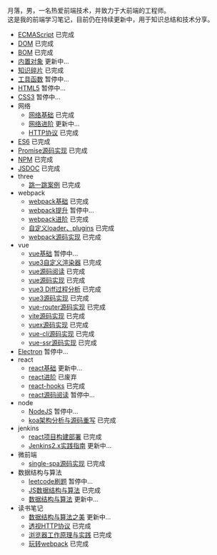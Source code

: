 月落，男，一名热爱前端技术，并致力于大前端的工程师。 <br />
这是我的前端学习笔记，目前仍在持续更新中，用于知识总结和技术分享。

* [ECMAScript](https://gogs.yueluo.club/yueluo/notes/src/master/ecmascript) 已完成
* [DOM](https://gogs.yueluo.club/yueluo/notes/src/master/dom) 已完成
* [BOM](https://gogs.yueluo.club/yueluo/notes/src/master/bom) 已完成
* [内置对象](https://gogs.yueluo.club/yueluo/notes/src/master/Built_in_objects) 更新中...
* [知识碎片](https://gogs.yueluo.club/yueluo/notes/src/master/fragment) 已完成
* [工具函数](https://gogs.yueluo.club/yueluo/notes/src/master/utils) 暂停中...
* [HTML5](https://gogs.yueluo.club/yueluo/notes/src/master/html5) 暂停中...
* [CSS3](https://gogs.yueluo.club/yueluo/notes/src/master/css3) 暂停中...
* 网络
  + [网络基础](https://gogs.yueluo.club/yueluo/notes/src/master/network/base) 已完成
  + [网络进阶](https://gogs.yueluo.club/yueluo/notes/src/master/network/plus) 更新中...
  + [HTTP协议](https://www.yuque.com/yyne87/mw1l9v) 已完成
* [ES6](https://gogs.yueluo.club/yueluo/notes/src/master/es6) 已完成
* [Promise源码实现](https://gogs.yueluo.club/yueluo/notes/src/master/promise) 已完成
* [NPM](https://gogs.yueluo.club/yueluo/notes/src/master/npm) 已完成
* [JSDOC](https://gogs.yueluo.club/yueluo/notes/src/master/doc) 已完成
* three
  + [跳一跳案例](https://gogs.yueluo.club/yueluo/notes/src/master/three.js/jump) 已完成
* webpack
  + [webpack基础](https://gogs.yueluo.club/yueluo/notes/src/master/webpack/webpack) 已完成
  + [webpack提升](https://gogs.yueluo.club/yueluo/notes/src/master/webpack/webpack_plus) 暂停中...
  + [webpack进阶](https://gogs.yueluo.club/yueluo/notes/src/master/webpack/webpack_tencent) 已完成
  + [自定义loader、plugins](https://gogs.yueluo.club/yueluo/notes/src/master/webpack/webpack_write) 已完成
  + [webpack源码实现](https://gogs.yueluo.club/yueluo/notes/src/master/webpack/webpack_write) 已完成
* vue
  + [vue基础](https://gogs.yueluo.club/yueluo/notes/src/master/vue/vue_base) 暂停中...
  + [vue3自定义渲染器](https://gogs.yueluo.club/yueluo/notes/src/master/vue/vue3_renderer) 已完成
  + [vue源码阅读](https://gogs.yueluo.club/yueluo/notes/src/master/vue/vue_source) 已完成
  + [vue源码实现](https://gogs.yueluo.club/yueluo/notes/src/master/vue/vue_source_design) 已完成
  + [vue3 Diff过程分析](https://gogs.yueluo.club/yueluo/notes/src/master/vue/vue3_diff) 已完成
  + [vue3源码实现](https://gogs.yueluo.club/yueluo/notes/src/master/vue/vue3_source) 已完成
  + [vue-router源码实现](https://gogs.yueluo.club/yueluo/notes/src/master/vue/vue_router) 已完成
  + [vite源码实现](https://gogs.yueluo.club/yueluo/notes/src/master/vue/vue_vite) 已完成
  + [vuex源码实现](https://gogs.yueluo.club/yueluo/notes/src/master/vue/vuex) 已完成
  + [vue-cli源码实现](https://gogs.yueluo.club/yueluo/notes/src/master/vue/vue_cli) 已完成
  + [vue-ssr源码实现](https://gogs.yueluo.club/yueluo/notes/src/master/vue/vue_ssr) 已完成
* [Electron](https://gogs.yueluo.club/yueluo/notes/src/master/electron) 暂停中...
* react
  + [react基础](https://gogs.yueluo.club/yueluo/notes/src/master/react/react_base) 更新中...
  + [react进阶](https://gogs.yueluo.club/yueluo/notes/src/master/react/react_plus) 已废弃
  + [react-hooks](https://gogs.yueluo.club/yueluo/notes/src/master/react/react_hooks) 已完成
  + [react源码阅读](https://gogs.yueluo.club/yueluo/notes/src/master/react/react_source) 暂停中...
* node
  + [NodeJS](https://gogs.yueluo.club/yueluo/notes/src/master/node) 暂停中...
  + [koa架构分析与源码重写](https://gogs.yueluo.club/yueluo/notes/src/master/koa) 已完成
* jenkins
  + [react项目构建部署](https://gogs.yueluo.club/yueluo/notes/src/master/jenkins/practice) 已完成
  + [Jenkins2.x实践指南](https://gogs.yueluo.club/yueluo/notes/src/master/jenkins/jenkins2.x) 更新中...
* 微前端
  + [single-spa源码实现](https://gogs.yueluo.club/yueluo/notes/src/master/micro_frontends) 已完成
* 数据结构与算法
  + [leetcode刷题](https://gogs.yueluo.club/yueluo/notes/src/master/leetcode) 暂停中...
  + [JS数据结构与算法](https://gogs.yueluo.club/yueluo/notes/src/master/algorithm) 已完成
  + [数据结构与算法](https://gogs.yueluo.club/yueluo/notes/src/master/algorithm_google) 更新中...
* 读书笔记
  + [数据结构与算法之美](https://www.yuque.com/yyne87/lcqfte) 更新中...
  + [透视HTTP协议](https://www.yuque.com/yyne87/mw1l9v) 已完成
  + [浏览器工作原理与实践](https://www.yuque.com/yyne87/wwaov6) 已完成
  + [玩转webpack](https://www.yuque.com/yyne87/bx73hd) 已完成